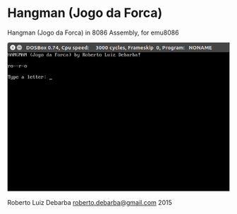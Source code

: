 # Hangman (Jogo da Forca)
Hangman (Jogo da Forca) in 8086 Assembly, for emu8086

![main](https://github.com/RobertoDebarba/hangman-8086/blob/master/screenshot.png)
   
Roberto Luiz Debarba <roberto.debarba@gmail.com> 2015
